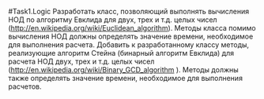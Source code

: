 ﻿#Task1.Logic
Разработать класс, позволяющий выполнять вычисления НОД по алгоритму 
Евклида для двух, трех и т.д. целых чисел 
(http://en.wikipedia.org/wiki/Euclidean_algorithm). 
Методы класса помимо вычисления НОД должны определять значение времени, 
необходимое для выполнения расчета. Добавить к разработанному классу методы, 
реализующие алгоритм Стейна (бинарный алгоритм Евклида) для расчета НОД двух, 
трех и т.д. целых чисел (http://en.wikipedia.org/wiki/Binary_GCD_algorithm ). 
Методы должны также  определять значение времени, необходимое для выполнения 
расчетов.